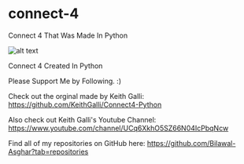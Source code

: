# connect-4
Connect 4 That Was Made In Python

![alt text](https://basecampmath.com/wp-content/uploads/2018/09/Connect4.png)



Connect 4 Created In Python 


Please Support Me by Following. :)

Check out the orginal made by Keith Galli: https://github.com/KeithGalli/Connect4-Python

Also check out Keith Galli's Youtube Channel: https://www.youtube.com/channel/UCq6XkhO5SZ66N04IcPbqNcw


Find all of my repositories on GitHub here: https://github.com/Bilawal-Asghar?tab=repositories
